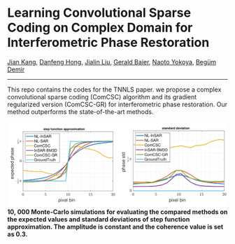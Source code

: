 # Learning Convolutional Sparse Coding on Complex Domain for Interferometric Phase Restoration

[Jian Kang](https://github.com/jiankang1991), [Danfeng Hong](https://sites.google.com/view/danfeng-hong), [Jialin Liu](https://www.math.ucla.edu/~liujl11/), [Gerald Baier](https://www.geoinformatics2018.com/member/geraldbaier/), [Naoto Yokoya](https://naotoyokoya.com/), [Begüm Demir](https://begumdemir.com/)

---

This repo contains the codes for the TNNLS paper. we propose a complex convolutional sparse coding (ComCSC) algorithm and its gradient regularized version (ComCSC-GR) for interferometric phase restoration. Our method outperforms the state-of-the-art methods.

![alt text](./Selection_001.png)
**10, 000 Monte-Carlo simulations for evaluating the compared methods on the expected values and standard deviations of step function approximation. The amplitude is constant and the coherence value is set as 0.3.**


